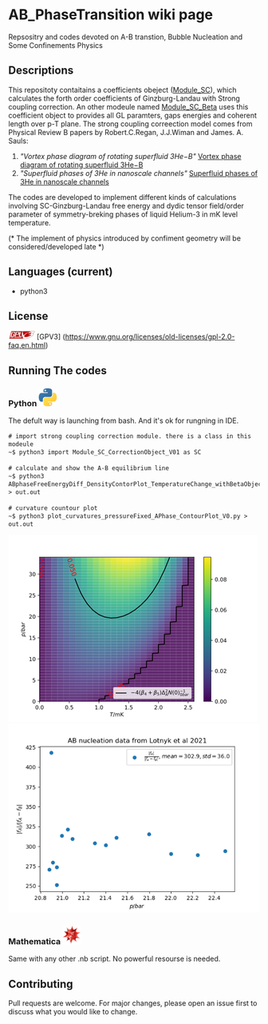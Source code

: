 # AB_PhaseTransition wiki page

Repsositry and codes devoted on A-B transtion, Bubble Nucleation and Some Confinements Physics 

## Descriptions
This repositoty contaitains a coefficients obeject ([Module_SC](https://github.com/timohyva/AB_PhaseTransition/blob/master/Module_SC_CorrectionObject_V01.py)), which calculates the forth order coefficients of Ginzburg-Landau with Strong coupling correction. An other modeule named [Module_SC_Beta](https://github.com/timohyva/AB_PhaseTransition/blob/master/Module_SC_Beta_V01.py) uses this coefficient object to provides all GL paramters, gaps energies and coherent length over p-T plane.
The strong coupling correection model comes from Physical Review B papers by Robert.C.Regan, J.J.Wiman and James. A. Sauls:
1. *"Vortex phase diagram of rotating superfluid  3He−B"*
    [Vortex phase diagram of rotating superfluid 3He−B](https://journals.aps.org/prb/abstract/10.1103/PhysRevB.101.024517)
2. *"Superfluid phases of 3He in nanoscale channels"* 
    [Superfluid phases of 3He in nanoscale channels](https://journals.aps.org/prb/abstract/10.1103/PhysRevB.92.144515)

The codes are developed to implement different kinds of calculations involving SC-Ginzburg-Landau free energy and dydic tensor field/order parameter of symmetry-breking phases of liquid Helium-3 in mK level temperature. 

(* The implement of physics introduced by confiment geometry will be considered/developed late *)

## Languages (current)
* python3


## License
![license](https://github.com/timohyva/AB_PhaseTransition/blob/master/GPL3logo2.png)
[GPV3] (https://www.gnu.org/licenses/old-licenses/gpl-2.0-faq.en.html)

## Running The codes

### Python ![Python](https://github.com/timohyva/AB_PhaseTransition/blob/master/logo_languge11.png)
The defult way is launching from bash. And it's ok for rungning in IDE.
```shell
# import strong coupling correction module. there is a class in this modeule
~$ python3 import Module_SC_CorrectionObject_V01 as SC 

# calculate and show the A-B equilibrium line 
~$ python3 ABphaseFreeEnergyDiff_DensityContorPlot_TemperatureChange_withBetaObject_V3.py > out.out 

# curvature countour plot
~$ python3 plot_curvatures_pressureFixed_APhase_ContourPlot_V0.py > out.out
```
![alt text][plot1]
![Lotynk_Data_Plot][plot2]

### Mathematica ![Mathmatica](https://github.com/timohyva/AB_PhaseTransition/blob/master/logo_languge3.png)
Same with any other .nb script. No powerful resourse is needed.

## Contributing
Pull requests are welcome. For major changes, please open an issue first to discuss what you would like to change.

[plot1]: https://github.com/timohyva/AB_PhaseTransition/blob/master/Contour_And_Density_Plot_Of_1st_EigenvalueOfCurvatureMatirx.png

[plot2]: https://github.com/timohyva/AB_PhaseTransition/blob/master/Lotynk_Data_Plot_fafab.png 

